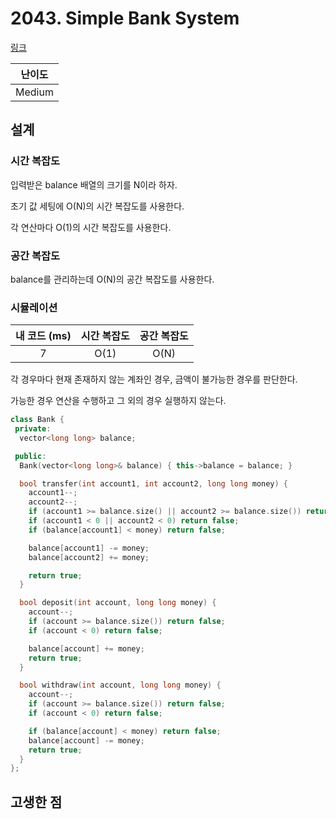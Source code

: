# 2043. Simple Bank System

[링크](https://leetcode.com/problems/simple-bank-system/description/)

| 난이도 |
| :----: |
| Medium |

## 설계

### 시간 복잡도

입력받은 balance 배열의 크기를 N이라 하자.

초기 값 세팅에 O(N)의 시간 복잡도를 사용한다.

각 연산마다 O(1)의 시간 복잡도를 사용한다.

### 공간 복잡도

balance를 관리하는데 O(N)의 공간 복잡도를 사용한다.

### 시뮬레이션

| 내 코드 (ms) | 시간 복잡도 | 공간 복잡도 |
| :----------: | :---------: | :---------: |
|      7       |    O(1)     |    O(N)     |

각 경우마다 현재 존재하지 않는 계좌인 경우, 금액이 불가능한 경우를 판단한다.

가능한 경우 연산을 수행하고 그 외의 경우 실행하지 않는다.

```cpp
class Bank {
 private:
  vector<long long> balance;

 public:
  Bank(vector<long long>& balance) { this->balance = balance; }

  bool transfer(int account1, int account2, long long money) {
    account1--;
    account2--;
    if (account1 >= balance.size() || account2 >= balance.size()) return false;
    if (account1 < 0 || account2 < 0) return false;
    if (balance[account1] < money) return false;

    balance[account1] -= money;
    balance[account2] += money;

    return true;
  }

  bool deposit(int account, long long money) {
    account--;
    if (account >= balance.size()) return false;
    if (account < 0) return false;

    balance[account] += money;
    return true;
  }

  bool withdraw(int account, long long money) {
    account--;
    if (account >= balance.size()) return false;
    if (account < 0) return false;

    if (balance[account] < money) return false;
    balance[account] -= money;
    return true;
  }
};
```

## 고생한 점
